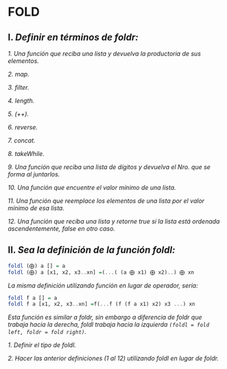 # **FOLD**

## **I.** ***Definir en términos de foldr:***

*1. Una función que reciba una lista y devuelva la productoria de sus elementos.*

*2. map.*

*3. filter.*

*4. length.*

*5. (++).*

*6. reverse.*

*7. concat.*

*8. takeWhile.*

*9. Una función que reciba una lista de dígitos y devuelva el Nro. que se forma al juntarlos.*

*10. Una función que encuentre el valor mínimo de una lista.*

*11. Una función que reemplace los elementos de una lista por el valor mínimo de esa lista.*

*12. Una función que reciba una lista y retorne true si la lista está ordenada ascendentemente, false en otro caso.*

## **II.** ***Sea la definición de la función foldl:***

```hs
foldl (⨁) a [] = a
foldl (⨁) a [x1, x2, x3..xn] =(...( (a ⨁ x1) ⨁ x2)..) ⨁ xn
```

*La misma definición utilizando función en lugar de operador, sería:*

```hs
foldl f a [] = a
foldl f a [x1, x2, x3..xn] =f(...f (f (f a x1) x2) x3 ...) xn
```

*Esta función es similar a foldr, sin embargo a diferencia de foldr que trabaja hacia la derecha, foldl trabaja hacia la izquierda ```(foldl = fold left, foldr = fold right)```.*

*1. Definir el tipo de foldl.*

*2. Hacer las anterior definiciones (1 al 12) utilizando foldl en lugar de foldr.*
